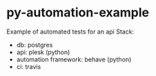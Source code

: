# py-automation-example

Example of automated tests for an api
Stack:
* db: postgres
* api: plesk (python)
* automation framework: behave (python)
* ci: travis
